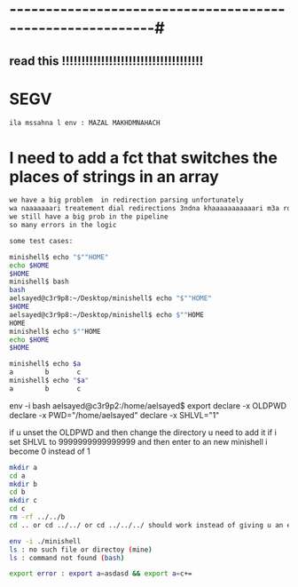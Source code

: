 # ----------------------------------------------------------#


## read this !!!!!!!!!!!!!!!!!!!!!!!!!!!!!!!!!!!!

# SEGV
    ila mssahna l env : MAZAL MAKHDMNAHACH

# I need to add a fct that switches the places of strings in an array

```bash
we have a big problem  in redirection parsing unfortunately 
wa naaaaaaari treatement dial redirections 3ndna khaaaaaaaaaaari m3a ro7o waaaaaaaaa3 
we still have a big prob in the pipeline 
so many errors in the logic
```


```bash
some test cases:

minishell$ echo "$""HOME"
echo $HOME
$HOME
minishell$ bash
bash
aelsayed@c3r9p8:~/Desktop/minishell$ echo "$""HOME"
$HOME
aelsayed@c3r9p8:~/Desktop/minishell$ echo $""HOME
HOME
minishell$ echo $""HOME
echo $HOME
$HOME
```

```bash
minishell$ echo $a
a        b       c
minishell$ echo "$a"
a        b       c
```

env -i bash
aelsayed@c3r9p2:/home/aelsayed$ export
declare -x OLDPWD
declare -x PWD="/home/aelsayed"
declare -x SHLVL="1"

if u unset the OLDPWD and then change the directory u need to add it
if i set SHLVL to 9999999999999999 and then enter to an new minishell i become 0 instead of 1

```bash
mkdir a 
cd a
mkdir b
cd b
mkdir c
cd c
rm -rf ../../b
cd .. or cd ../../ or cd ../../../ should work instead of giving u an error

env -i ./minishell 
ls : no such file or directoy (mine)
ls : command not found (bash)

export error : export a=asdasd && export a=c+=